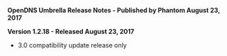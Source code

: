 **OpenDNS Umbrella Release Notes - Published by Phantom August 23, 2017**


**Version 1.2.18 - Released August 23, 2017**

* 3.0 compatibility update release only
